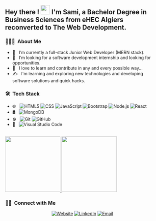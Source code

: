 <h2> Hey there ! <img src="https://raw.githubusercontent.com/iampavangandhi/iampavangandhi/master/gifs/Hi.gif" width="30px"> I'm Sami,
  a Bachelor Degree in Business Sciences from eHEC Algiers reconverted to The Web Development. </h2>

<h3> 👨🏻‍💻 &nbsp;About Me </h3>

- 🔭 &nbsp; I’m currently a full-stack Junior Web Developer (MERN stack). 
- 👯 &nbsp; I’m looking for a software development internship and looking for opportunities. 
- 🌱 &nbsp; I love to learn and contribute in any and every possible way...
- ✍️ &nbsp; I'm learning and exploring new technologies and developing software solutions and quick hacks.

<h3> 🛠 &nbsp;Tech Stack</h3>

- 🌐 &nbsp;
  ![HTML5](https://img.shields.io/badge/-HTML5-333333?style=flat&logo=HTML5)
  ![CSS](https://img.shields.io/badge/-CSS-333333?style=flat&logo=CSS3&logoColor=1572B6)
  ![JavaScript](https://img.shields.io/badge/-JavaScript-333333?style=flat&logo=javascript)
  ![Bootstrap](https://img.shields.io/badge/-Bootstrap-333333?style=flat&logo=bootstrap&logoColor=563D7C)
  ![Node.js](https://img.shields.io/badge/-Node.js-333333?style=flat&logo=node.js)
  ![React](https://img.shields.io/badge/-React-333333?style=flat&logo=react)
- 🛢 &nbsp;  ![MongoDB](https://img.shields.io/badge/-MongoDB-333333?style=flat&logo=mongodb)
- ⚙️ &nbsp;
  ![Git](https://img.shields.io/badge/-Git-333333?style=flat&logo=git)
  ![GitHub](https://img.shields.io/badge/-GitHub-333333?style=flat&logo=github)
- 🔧 &nbsp;
  ![Visual Studio Code](https://img.shields.io/badge/-Visual%20Studio%20Code-333333?style=flat&logo=visual-studio-code&logoColor=007ACC)

<br/>

<a href="https://github.com/Dz-LevelZero">
  <img height="180em" src="https://github-readme-stats.vercel.app/api?username=Dz-LevelZero&theme=buefy&show_icons=true" />
  <img height="180em" src="https://github-readme-stats.vercel.app/api/top-langs/?username=Dz-LevelZero&theme=buefy&layout=compact" />
</a>

<br/>

<h3> 🤝🏻 &nbsp;Connect with Me </h3>

<p align="center">
<a href="https://sami-temimi.netlify.app/"><img alt="Website" src="https://img.shields.io/badge/Website-blue?style=flat-square&logo=google-chrome"></a>
<a href="https://www.linkedin.com/in/temimi-sami/"><img alt="LinkedIn" src="https://img.shields.io/badge/LinkedIn-mylinkedin-blue?style=flat-square&logo=linkedin"></a>
<!-- <a href="myinstagram"><img alt="Instagram" src="https://img.shields.io/badge/Instagram-myinstagram-blue?style=flat-square&logo=instagram"></a> -->
<a href="mailto:Business.samy@hotmail.fr"><img alt="Email" src="https://img.shields.io/badge/Email-mymail-blue?style=flat-square&logo=gmail"></a>
</p>

<!-- ⭐️ From [AVS1508](https://github.com/AVS1508) -->
